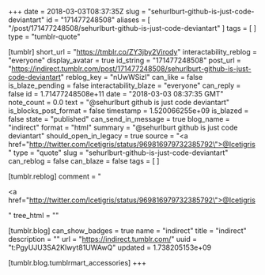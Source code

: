 +++
date = 2018-03-03T08:37:35Z
slug = "sehurlburt-github-is-just-code-deviantart"
id = "171477248508"
aliases = [ "/post/171477248508/sehurlburt-github-is-just-code-deviantart" ]
tags = [ ]
type = "tumblr-quote"

[tumblr]
short_url = "https://tmblr.co/ZY3jby2Virody"
interactability_reblog = "everyone"
display_avatar = true
id_string = "171477248508"
post_url = "https://indirect.tumblr.com/post/171477248508/sehurlburt-github-is-just-code-deviantart"
reblog_key = "nUwWSizI"
can_like = false
is_blaze_pending = false
interactability_blaze = "everyone"
can_reply = false
id = 1.71477248508e+11
date = "2018-03-03 08:37:35 GMT"
note_count = 0.0
text = "@sehurlburt github is just code deviantart"
is_blocks_post_format = false
timestamp = 1.520066255e+09
is_blazed = false
state = "published"
can_send_in_message = true
blog_name = "indirect"
format = "html"
summary = "@sehurlburt github is just code deviantart"
should_open_in_legacy = true
source = "<a href=\"http://twitter.com/Icetigris/status/969816979732385792\">@Icetigris</a>"
type = "quote"
slug = "sehurlburt-github-is-just-code-deviantart"
can_reblog = false
can_blaze = false
tags = [ ]

[tumblr.reblog]
comment = "<p><a href=\"http://twitter.com/Icetigris/status/969816979732385792\">@Icetigris</a></p>"
tree_html = ""

[tumblr.blog]
can_show_badges = true
name = "indirect"
title = "indirect"
description = ""
url = "https://indirect.tumblr.com/"
uuid = "t:PgyUJU3SA2Klwyt81UWAwQ"
updated = 1.738205153e+09

[tumblr.blog.tumblrmart_accessories]
+++
